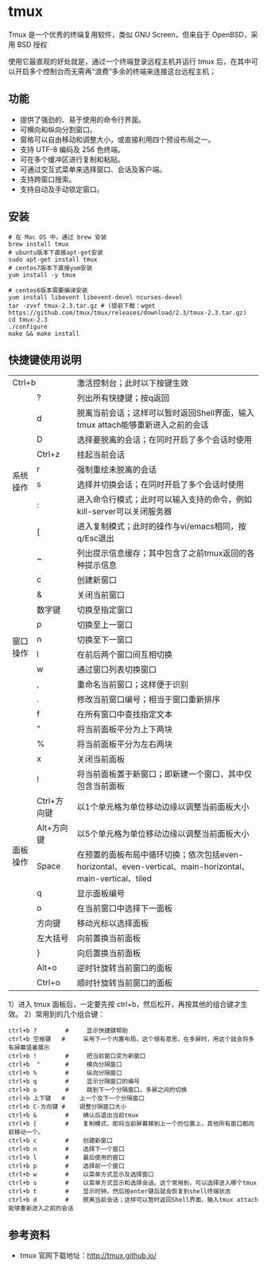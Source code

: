 # tmux

Tmux 是一个优秀的终端复用软件，类似 GNU Screen，但来自于 OpenBSD，采用 BSD 授权

使用它最直观的好处就是，通过一个终端登录远程主机并运行 tmux 后，在其中可以开启多个控制台而无需再“浪费”多余的终端来连接这台远程主机；

## 功能

-   提供了强劲的、易于使用的命令行界面。
-   可横向和纵向分割窗口。
-   窗格可以自由移动和调整大小，或直接利用四个预设布局之一。
-   支持 UTF-8 编码及 256 色终端。
-   可在多个缓冲区进行复制和粘贴。
-   可通过交互式菜单来选择窗口、会话及客户端。
-   支持跨窗口搜索。
-   支持自动及手动锁定窗口。

## 安装

```
# 在 Mac OS 中，通过 brew 安装
brew install tmux
# ubuntu版本下直接apt-get安装
sudo apt-get install tmux
# centos7版本下直接yum安装
yum install -y tmux

# centos6版本需要编译安装
yum install libevent libevent-devel ncurses-devel
tar -zvxf tmux-2.3.tar.gz # (提前下载：wget https://github.com/tmux/tmux/releases/download/2.3/tmux-2.3.tar.gz)
cd tmux-2.3
./configure
make && make install
```

## 快捷键使用说明


<table class="table-view log-set-param">
    <tr>
        <td colspan="2" align="left" valign="center" width="0">
            <div>Ctrl+b</div>
        </td>
        <td>
            <div>激活控制台；此时以下按键生效</div>
        </td>
    </tr>
    <tr>
        <td rowspan="9" align="left" valign="center" width="0">
            <div>系统操作</div>
        </td>
        <td>
            <div>?</div>
        </td>
        <td>
            <div>列出所有快捷键；按q返回</div>
        </td>
    </tr>
    <tr>
        <td>
            <div>d</div>
        </td>
        <td>
            <div>脱离当前会话；这样可以暂时返回Shell界面，输入tmux attach能够重新进入之前的会话</div>
        </td>
    </tr>
    <tr>
        <td>
            <div>D</div>
        </td>
        <td>
            <div>选择要脱离的会话；在同时开启了多个会话时使用</div>
        </td>
    </tr>
    <tr>
        <td>
            <div>Ctrl+z</div>
        </td>
        <td>
            <div>挂起当前会话</div>
        </td>
    </tr>
    <tr>
        <td>
            <div>r</div>
        </td>
        <td>
            <div>强制重绘未脱离的会话</div>
        </td>
    </tr>
    <tr>
        <td>
            <div>s</div>
        </td>
        <td>
            <div>选择并切换会话；在同时开启了多个会话时使用</div>
        </td>
    </tr>
    <tr>
        <td>
            <div>:</div>
        </td>
        <td>
            <div>进入命令行模式；此时可以输入支持的命令，例如kill-server可以关闭服务器</div>
        </td>
    </tr>
    <tr>
        <td>
            <div>[</div>
        </td>
        <td>
            <div>进入复制模式；此时的操作与vi/emacs相同，按q/Esc退出</div>
        </td>
    </tr>
    <tr>
        <td>
            <div>~</div>
        </td>
        <td>
            <div>列出提示信息缓存；其中包含了之前tmux返回的各种提示信息</div>
        </td>
    </tr>
    <tr>
        <td rowspan="10" align="left" valign="center" width="0">
            <div>窗口操作</div>
        </td>
        <td>
            <div>c</div>
        </td>
        <td>
            <div>创建新窗口</div>
        </td>
    </tr>
    <tr>
        <td>
            <div>&amp;</div>
        </td>
        <td>
            <div>关闭当前窗口</div>
        </td>
    </tr>
    <tr>
        <td>
            <div>数字键</div>
        </td>
        <td>
            <div>切换至指定窗口</div>
        </td>
    </tr>
    <tr>
        <td>
            <div>p</div>
        </td>
        <td>
            <div>切换至上一窗口</div>
        </td>
    </tr>
    <tr>
        <td>
            <div>n</div>
        </td>
        <td>
            <div>切换至下一窗口</div>
        </td>
    </tr>
    <tr>
        <td>
            <div>l</div>
        </td>
        <td>
            <div>在前后两个窗口间互相切换</div>
        </td>
    </tr>
    <tr>
        <td>
            <div>w</div>
        </td>
        <td>
            <div>通过窗口列表切换窗口</div>
        </td>
    </tr>
    <tr>
        <td>
            <div>,</div>
        </td>
        <td>
            <div>重命名当前窗口；这样便于识别</div>
        </td>
    </tr>
    <tr>
        <td>
            <div>.</div>
        </td>
        <td>
            <div>修改当前窗口编号；相当于窗口重新排序</div>
        </td>
    </tr>
    <tr>
        <td>
            <div>f</div>
        </td>
        <td>
            <div>在所有窗口中查找指定文本</div>
        </td>
    </tr>
    <tr>
        <td rowspan="14" align="left" valign="center" width="0">
            <div>面板操作</div>
        </td>
        <td>
            <div>”</div>
        </td>
        <td>
            <div>将当前面板平分为上下两块</div>
        </td>
    </tr>
    <tr>
        <td>
            <div>%</div>
        </td>
        <td>
            <div>将当前面板平分为左右两块</div>
        </td>
    </tr>
    <tr>
        <td>
            <div>x</div>
        </td>
        <td>
            <div>关闭当前面板</div>
        </td>
    </tr>
    <tr>
        <td>
            <div>!</div>
        </td>
        <td>
            <div>将当前面板置于新窗口；即新建一个窗口，其中仅包含当前面板</div>
        </td>
    </tr>
    <tr>
        <td>
            <div>Ctrl+方向键</div>
        </td>
        <td>
            <div>以1个单元格为单位移动边缘以调整当前面板大小</div>
        </td>
    </tr>
    <tr>
        <td>
            <div>Alt+方向键</div>
        </td>
        <td>
            <div>以5个单元格为单位移动边缘以调整当前面板大小</div>
        </td>
    </tr>
    <tr>
        <td>
            <div>Space</div>
        </td>
        <td>
            <div>在预置的面板布局中循环切换；依次包括even-horizontal、even-vertical、main-horizontal、main-vertical、tiled</div>
        </td>
    </tr>
    <tr>
        <td>
            <div>q</div>
        </td>
        <td>
            <div>显示面板编号</div>
        </td>
    </tr>
    <tr>
        <td>
            <div>o</div>
        </td>
        <td>
            <div>在当前窗口中选择下一面板</div>
        </td>
    </tr>
    <tr>
        <td>
            <div>方向键</div>
        </td>
        <td>
            <div>移动光标以选择面板</div>
        </td>
    </tr>
    <tr>
        <td> 左大括号 </td>
        <td>向前置换当前面板</td>
    </tr>
    <tr>
        <td> } </td>
        <td>
            <div>向后置换当前面板</div>
        </td>
    </tr>
    <tr>
        <td>
            <div>Alt+o</div>
        </td>
        <td>
            <div>逆时针旋转当前窗口的面板</div>
        </td>
    </tr>
    <tr>
        <td>
            <div>Ctrl+o</div>
        </td>
        <td>
            <div>顺时针旋转当前窗口的面板</div>
        </td>
    </tr>
</table>



1）进入 tmux 面板后，一定要先按 ctrl+b，然后松开，再按其他的组合键才生效。
2）常用到的几个组合键：

```
ctrl+b ?        #     显示快捷键帮助
ctrl+b 空格键   #     采用下一个内置布局，这个很有意思，在多屏时，用这个就会将多有屏幕竖着展示
ctrl+b !        #     把当前窗口变为新窗口
ctrl+b  "       #     模向分隔窗口
ctrl+b %        #     纵向分隔窗口
ctrl+b q        #     显示分隔窗口的编号
ctrl+b o        #     跳到下一个分隔窗口。多屏之间的切换
ctrl+b 上下键   #    上一个及下一个分隔窗口
ctrl+b C-方向键 #    调整分隔窗口大小
ctrl+b &        #    确认后退出当前tmux
ctrl+b [        #    复制模式，即将当前屏幕移到上一个的位置上，其他所有窗口都向前移动一个。
ctrl+b c        #    创建新窗口
ctrl+b n        #    选择下一个窗口
ctrl+b l        #    最后使用的窗口
ctrl+b p        #    选择前一个窗口
ctrl+b w        #    以菜单方式显示及选择窗口
ctrl+b s        #    以菜单方式显示和选择会话。这个常用到，可以选择进入哪个tmux
ctrl+b t        #    显示时钟。然后按enter键后就会恢复到shell终端状态
ctrl+b d        #    脱离当前会话；这样可以暂时返回Shell界面，输入tmux attach能够重新进入之前的会话
```

## 参考资料

-   tmux 官网下载地址：http://tmux.github.io/
